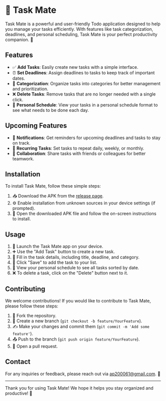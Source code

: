 # 📝 Task Mate

Task Mate is a powerful and user-friendly Todo application designed to help you manage your tasks efficiently. With features like task categorization, deadlines, and personal scheduling, Task Mate is your perfect productivity companion. 🚀

## Features

- ✅ **Add Tasks**: Easily create new tasks with a simple interface.
- ⏰ **Set Deadlines**: Assign deadlines to tasks to keep track of important dates.
- 📂 **Categorization**: Organize tasks into categories for better management and prioritization.
- ❌ **Delete Tasks**: Remove tasks that are no longer needed with a single click.
- 📅 **Personal Schedule**: View your tasks in a personal schedule format to see what needs to be done each day.

## Upcoming Features

- 🔔 **Notifications**: Get reminders for upcoming deadlines and tasks to stay on track.
- 🔄 **Recurring Tasks**: Set tasks to repeat daily, weekly, or monthly.
- 🤝 **Collaboration**: Share tasks with friends or colleagues for better teamwork.

## Installation

To install Task Mate, follow these simple steps:

1. 📥 Download the APK from the [release page](https://github.com/aayushpandeyy/todo_flutter_app/releases).
2. ⚙️ Enable installation from unknown sources in your device settings (if prompted).
3. 📲 Open the downloaded APK file and follow the on-screen instructions to install.

## Usage

1. 🚀 Launch the Task Mate app on your device.
2. ➕ Use the "Add Task" button to create a new task.
3. 📝 Fill in the task details, including title, deadline, and category.
4. 💾 Click "Save" to add the task to your list.
5. 📅 View your personal schedule to see all tasks sorted by date.
6. ❌ To delete a task, click on the "Delete" button next to it.

## Contributing

We welcome contributions! If you would like to contribute to Task Mate, please follow these steps:

1. 🍴 Fork the repository.
2. 🌿 Create a new branch (`git checkout -b feature/YourFeature`).
3. ✍️ Make your changes and commit them (`git commit -m 'Add some feature'`).
4. 📤 Push to the branch (`git push origin feature/YourFeature`).
5. 🔄 Open a pull request.



## Contact

For any inquiries or feedback, please reach out via [ap200061@gmail.com](mailto:ap200061@gmai.com). 💬

---

Thank you for using Task Mate! We hope it helps you stay organized and productive! 🌟
